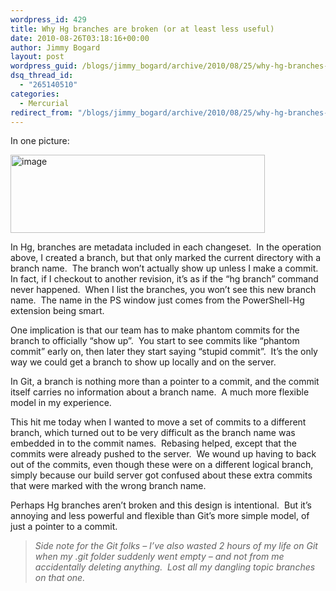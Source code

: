 ```yaml
---
wordpress_id: 429
title: Why Hg branches are broken (or at least less useful)
date: 2010-08-26T03:18:16+00:00
author: Jimmy Bogard
layout: post
wordpress_guid: /blogs/jimmy_bogard/archive/2010/08/25/why-hg-branches-are-broken-or-at-least-less-useful.aspx
dsq_thread_id:
  - "265140510"
categories:
  - Mercurial
redirect_from: "/blogs/jimmy_bogard/archive/2010/08/25/why-hg-branches-are-broken-or-at-least-less-useful.aspx/"
---
```

In one picture:

[<img style="border-bottom: 0px;border-left: 0px;border-top: 0px;border-right: 0px" border="0" alt="image" src="https://lostechies.com/content/jimmybogard/uploads/2011/03/image_thumb_2EB351FC.png" width="407" height="125" />](https://lostechies.com/content/jimmybogard/uploads/2011/03/image_214D3EF6.png) 

In Hg, branches are metadata included in each changeset.&#160; In the operation above, I created a branch, but that only marked the current directory with a branch name.&#160; The branch won’t actually show up unless I make a commit.&#160; In fact, if I checkout to another revision, it’s as if the “hg branch” command never happened.&#160; When I list the branches, you won’t see this new branch name.&#160; The name in the PS window just comes from the PowerShell-Hg extension being smart.

One implication is that our team has to make phantom commits for the branch to officially “show up”.&#160; You start to see commits like “phantom commit” early on, then later they start saying “stupid commit”.&#160; It’s the only way we could get a branch to show up locally and on the server.

In Git, a branch is nothing more than a pointer to a commit, and the commit itself carries no information about a branch name.&#160; A much more flexible model in my experience.

This hit me today when I wanted to move a set of commits to a different branch, which turned out to be very difficult as the branch name was embedded in to the commit names.&#160; Rebasing helped, except that the commits were already pushed to the server.&#160; We wound up having to back out of the commits, even though these were on a different logical branch, simply because our build server got confused about these extra commits that were marked with the wrong branch name.

Perhaps Hg branches aren’t broken and this design is intentional.&#160; But it’s annoying and less powerful and flexible than Git’s more simple model, of just a pointer to a commit.

> _Side note for the Git folks – I’ve also wasted 2 hours of my life on Git when my .git folder suddenly went empty – and not from me accidentally deleting anything.&#160; Lost all my dangling topic branches on that one._